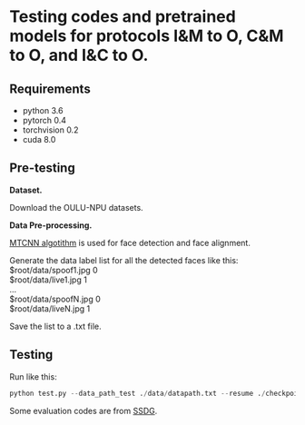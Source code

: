 # Testing codes and pretrained models for protocols I&M to O, C&M to O, and I&C to O.

## Requirements
- python 3.6 
- pytorch 0.4 
- torchvision 0.2
- cuda 8.0

## Pre-testing

**Dataset.** 

Download the OULU-NPU datasets.

**Data Pre-processing.** 

[MTCNN algotithm](https://github.com/YYuanAnyVision/mxnet_mtcnn_face_detection) is used for face detection and face alignment. 

Generate the data label list for all the detected faces like this:  
$root/data/spoof1.jpg 0  
$root/data/live1.jpg 1  
...  
$root/data/spoofN.jpg 0  
$root/data/liveN.jpg 1  

Save the list to a .txt file.


## Testing

Run like this:
```python
python test.py --data_path_test ./data/datapath.txt --resume ./checkpoint/oulu/C_M2O/checkpoint.pth.tar

```

Some evaluation codes are from [SSDG](https://github.com/taylover-pei/SSDG-CVPR2020).





